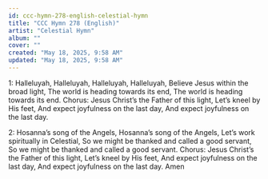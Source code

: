 ```yaml
---
id: ccc-hymn-278-english-celestial-hymn
title: "CCC Hymn 278 (English)"
artist: "Celestial Hymn"
album: ""
cover: ""
created: "May 18, 2025, 9:58 AM"
updated: "May 18, 2025, 9:58 AM"
---
```


1: Halleluyah, Halleluyah,
Halleluyah, Halleluyah,
Believe Jesus within the broad light,
The world is heading towards its end,
The world is heading towards its end.
Chorus: Jesus Christ’s the Father of
this light,
Let’s kneel by His feet,
And expect joyfulness on the last day,
And expect joyfulness on the last day.

2: Hosanna’s song of the Angels,
Hosanna’s song of the Angels,
Let’s work spiritually in Celestial,
So we might be thanked and called a
good servant,
So we might be thanked and called a
good servant.
Chorus: Jesus Christ’s the Father of
this light,
Let’s kneel by His feet,
And expect joyfulness on the last day,
And expect joyfulness on the last day.
Amen